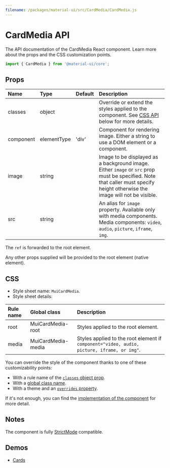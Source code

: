 ```yaml
---
filename: /packages/material-ui/src/CardMedia/CardMedia.js
---
```


<!--- This documentation is automatically generated, do not try to edit it. -->

# CardMedia API

<p class="description">The API documentation of the CardMedia React component. Learn more about the props and the CSS customization points.</p>

```js
import { CardMedia } from '@material-ui/core';
```



## Props

| Name | Type | Default | Description |
|:-----|:-----|:--------|:------------|
| <span class="prop-name">classes</span> | <span class="prop-type">object</span> |  | Override or extend the styles applied to the component. See [CSS API](#css) below for more details. |
| <span class="prop-name">component</span> | <span class="prop-type">elementType</span> | <span class="prop-default">'div'</span> | Component for rendering image. Either a string to use a DOM element or a component. |
| <span class="prop-name">image</span> | <span class="prop-type">string</span> |  | Image to be displayed as a background image. Either `image` or `src` prop must be specified. Note that caller must specify height otherwise the image will not be visible. |
| <span class="prop-name">src</span> | <span class="prop-type">string</span> |  | An alias for `image` property. Available only with media components. Media components: `video`, `audio`, `picture`, `iframe`, `img`. |

The `ref` is forwarded to the root element.

Any other props supplied will be provided to the root element (native element).

## CSS

- Style sheet name: `MuiCardMedia`.
- Style sheet details:

| Rule name | Global class | Description |
|:-----|:-------------|:------------|
| <span class="prop-name">root</span> | <span class="prop-name">MuiCardMedia-root</span> | Styles applied to the root element.
| <span class="prop-name">media</span> | <span class="prop-name">MuiCardMedia-media</span> | Styles applied to the root element if `component="video, audio, picture, iframe, or img"`.

You can override the style of the component thanks to one of these customizability points:

- With a rule name of the [`classes` object prop](/customization/components/#overriding-styles-with-classes).
- With a [global class name](/customization/components/#overriding-styles-with-global-class-names).
- With a theme and an [`overrides` property](/customization/globals/#css).

If it's not enough, you can find the [implementation of the component](https://github.com/mui-org/material-ui/blob/master/packages/material-ui/src/CardMedia/CardMedia.js) for more detail.

## Notes

The component is fully [StrictMode](https://reactjs.org/docs/strict-mode.html) compatible.

## Demos

- [Cards](/components/cards/)

